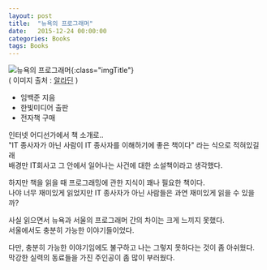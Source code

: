 ```yaml
---
layout: post
title:  "뉴욕의 프로그래머"
date:   2015-12-24 00:00:00 
categories: Books
tags: Books
---
```


![뉴욕의 프로그래머](http://image.aladin.co.kr/product/97/93/cover150/8979145128_1.jpg){:class="imgTitle"}  
( 이미지 출처 : [알라딘](http://www.aladin.co.kr/shop/wproduct.aspx?ItemId=979386) )  

 * 임백준 지음
 * 한빛미디어 출판
 * 전자책 구매

인터넷 어디선가에서 책 소개로..  
"IT 종사자가 아닌 사람이 IT 종사자를 이해하기에 좋은 책이다" 라는 식으로 적혀있길래  
배경만 IT회사고 그 안에서 일어나는 사건에 대한 소설책이라고 생각했다.

하지만 책을 읽을 때 프로그래밍에 관한 지식이 꽤나 필요한 책이다.  
나야 너무 재미있게 읽었지만 IT 종사자가 아닌 사람들은 과연 재미있게 읽을 수 있을까?

<!--more-->

사실 읽으면서 뉴욕과 서울의 프로그래머 간의 차이는 크게 느끼지 못했다.  
서울에서도 충분히 가능한 이야기들이었다.

다만, 충분히 가능한 이야기임에도 불구하고 나는 그렇지 못하다는 것이 좀 아쉬웠다.  
막강한 실력의 동료들을 가진 주인공이 좀 많이 부러웠다.
